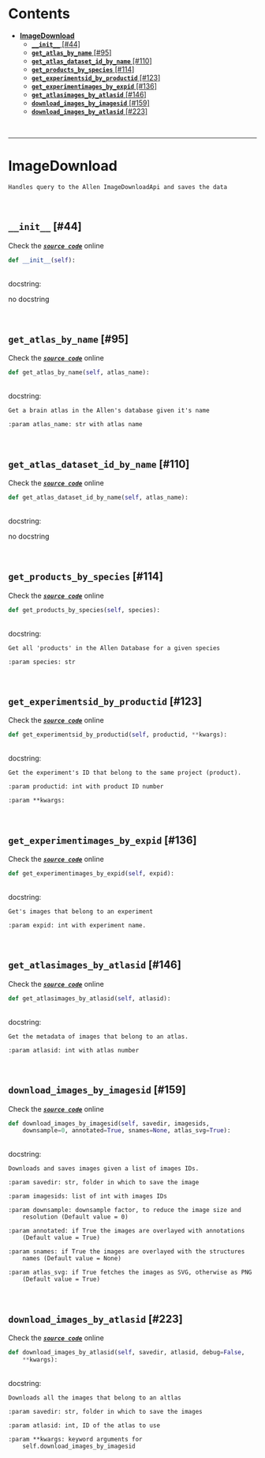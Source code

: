 



Contents
========

* [**ImageDownload**](#imagedownload)
	* [**`__init__`** [#44]](#__init__-44)
	* [**`get_atlas_by_name`** [#95]](#get_atlas_by_name-95)
	* [**`get_atlas_dataset_id_by_name`** [#110]](#get_atlas_dataset_id_by_name-110)
	* [**`get_products_by_species`** [#114]](#get_products_by_species-114)
	* [**`get_experimentsid_by_productid`** [#123]](#get_experimentsid_by_productid-123)
	* [**`get_experimentimages_by_expid`** [#136]](#get_experimentimages_by_expid-136)
	* [**`get_atlasimages_by_atlasid`** [#146]](#get_atlasimages_by_atlasid-146)
	* [**`download_images_by_imagesid`** [#159]](#download_images_by_imagesid-159)
	* [**`download_images_by_atlasid`** [#223]](#download_images_by_atlasid-223)


&nbsp;

--------
# **ImageDownload**


```
Handles query to the Allen ImageDownloadApi and saves the data
```

&nbsp;
## **`__init__`** [#44]
  
Check the [***``source code``***](https://github.com/brainglobe/brainrender/blob/master/brainrender/ABA/atlas_images.py#L44) online

```python
def __init__(self):
```

&nbsp;  
docstring:

no docstring

&nbsp;
## **`get_atlas_by_name`** [#95]
  
Check the [***``source code``***](https://github.com/brainglobe/brainrender/blob/master/brainrender/ABA/atlas_images.py#L95) online

```python
def get_atlas_by_name(self, atlas_name):
```

&nbsp;  
docstring:

```text
Get a brain atlas in the Allen's database given it's name

:param atlas_name: str with atlas name

```

&nbsp;
## **`get_atlas_dataset_id_by_name`** [#110]
  
Check the [***``source code``***](https://github.com/brainglobe/brainrender/blob/master/brainrender/ABA/atlas_images.py#L110) online

```python
def get_atlas_dataset_id_by_name(self, atlas_name):
```

&nbsp;  
docstring:

no docstring

&nbsp;
## **`get_products_by_species`** [#114]
  
Check the [***``source code``***](https://github.com/brainglobe/brainrender/blob/master/brainrender/ABA/atlas_images.py#L114) online

```python
def get_products_by_species(self, species):
```

&nbsp;  
docstring:

```text
Get all 'products' in the Allen Database for a given species

:param species: str

```

&nbsp;
## **`get_experimentsid_by_productid`** [#123]
  
Check the [***``source code``***](https://github.com/brainglobe/brainrender/blob/master/brainrender/ABA/atlas_images.py#L123) online

```python
def get_experimentsid_by_productid(self, productid, **kwargs):
```

&nbsp;  
docstring:

```text
Get the experiment's ID that belong to the same project (product).

:param productid: int with product ID number

:param **kwargs:

```

&nbsp;
## **`get_experimentimages_by_expid`** [#136]
  
Check the [***``source code``***](https://github.com/brainglobe/brainrender/blob/master/brainrender/ABA/atlas_images.py#L136) online

```python
def get_experimentimages_by_expid(self, expid):
```

&nbsp;  
docstring:

```text
Get's images that belong to an experiment

:param expid: int with experiment name.

```

&nbsp;
## **`get_atlasimages_by_atlasid`** [#146]
  
Check the [***``source code``***](https://github.com/brainglobe/brainrender/blob/master/brainrender/ABA/atlas_images.py#L146) online

```python
def get_atlasimages_by_atlasid(self, atlasid):
```

&nbsp;  
docstring:

```text
Get the metadata of images that belong to an atlas.

:param atlasid: int with atlas number

```

&nbsp;
## **`download_images_by_imagesid`** [#159]
  
Check the [***``source code``***](https://github.com/brainglobe/brainrender/blob/master/brainrender/ABA/atlas_images.py#L159) online

```python
def download_images_by_imagesid(self, savedir, imagesids,
    downsample=0, annotated=True, snames=None, atlas_svg=True):
```

&nbsp;  
docstring:

```text
Downloads and saves images given a list of images IDs.

:param savedir: str, folder in which to save the image

:param imagesids: list of int with images IDs

:param downsample: downsample factor, to reduce the image size and
    resolution (Default value = 0)

:param annotated: if True the images are overlayed with annotations
    (Default value = True)

:param snames: if True the images are overlayed with the structures
    names (Default value = None)

:param atlas_svg: if True fetches the images as SVG, otherwise as PNG
    (Default value = True)

```

&nbsp;
## **`download_images_by_atlasid`** [#223]
  
Check the [***``source code``***](https://github.com/brainglobe/brainrender/blob/master/brainrender/ABA/atlas_images.py#L223) online

```python
def download_images_by_atlasid(self, savedir, atlasid, debug=False,
    **kwargs):
```

&nbsp;  
docstring:

```text
Downloads all the images that belong to an altlas

:param savedir: str, folder in which to save the images

:param atlasid: int, ID of the atlas to use

:param **kwargs: keyword arguments for
    self.download_images_by_imagesid

```